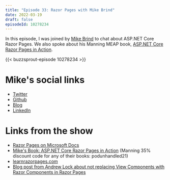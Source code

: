 ```yaml
---
title: "Episode 33: Razor Pages with Mike Brind"
date: 2022-03-19
draft: false
episodeId: 10278234
---
```


In this episode, I was joined by [Mike Brind](https://twitter.com/Mikesdotnetting) to chat about ASP.NET Core Razor Pages. We also spoke about his Manning MEAP book, [ASP.NET Core Razor Pages in Action](https://www.manning.com/books/asp-net-core-razor-pages-in-action).

{{< buzzsprout-episode 10278234 >}}

# Mike's social links

* [Twitter](https://twitter.com/Mikesdotnetting)
* [Github](https://github.com/mikebrind)
* [Blog](https://www.mikesdotnetting.com/)
* [LinkedIn](https://www.linkedin.com/in/mike-brind/)

# Links from the show

* [Razor Pages on Microsoft Docs](https://docs.microsoft.com/en-us/aspnet/core/razor-pages/)
* [Mike's Book: ASP.NET Core Razor Pages in Action](https://www.manning.com/books/asp-net-core-razor-pages-in-action) (Manning 35% discount code for any of their books: podunhandled21)
* [learnrazorpages.com](https://www.learnrazorpages.com/)
* [Blog post from Andrew Lock about not replacing View Components with Razor Components in Razor Pages](https://andrewlock.net/dont-replace-your-view-components-with-razor-components/)
